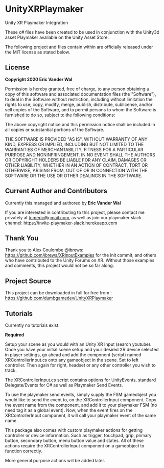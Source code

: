 # UnityXRPlaymaker
Unity XR Playmaker Integration

These c# files have been created to be used in conjunction with the Unity3d asset Playmaker avaliable on the Unity Asset Store.

The following project and files contain within are officially released under the MIT license as stated below. 

## License

**Copyright 2020 Eric Vander Wal**

Permission is hereby granted, free of charge, to any person obtaining a copy of this software and associated documentation files (the "Software"), to deal in the Software without restriction, including without limitation the rights to use, copy, modify, merge, publish, distribute, sublicense, and/or sell copies of the Software, and to permit persons to whom the Software is furnished to do so, subject to the following conditions:

The above copyright notice and this permission notice shall be included in all copies or substantial portions of the Software.

THE SOFTWARE IS PROVIDED "AS IS", WITHOUT WARRANTY OF ANY KIND, EXPRESS OR IMPLIED, INCLUDING BUT NOT LIMITED TO THE WARRANTIES OF MERCHANTABILITY, FITNESS FOR A PARTICULAR PURPOSE AND NONINFRINGEMENT. IN NO EVENT SHALL THE AUTHORS OR COPYRIGHT HOLDERS BE LIABLE FOR ANY CLAIM, DAMAGES OR OTHER LIABILITY, WHETHER IN AN ACTION OF CONTRACT, TORT OR OTHERWISE, ARISING FROM, OUT OF OR IN CONNECTION WITH THE SOFTWARE OR THE USE OR OTHER DEALINGS IN THE SOFTWARE.

## Current Author and Contributors

Currently this managed and authored by **Eric Vander Wal**

If you are interested in contributing to this project, please contact me privately at tcmeric@gmail.com, as well as join our playmaker slack channel: https://invite-playmaker-slack.herokuapp.com

## Thank You

Thank you to Alex Coulombe @ibrews: https://github.com/ibrews/XRInputExamples for the init commit, and others who have contributed to the Unity Forums on XR. Without those examples and comments, this project would not be so far along.

## Project Source

This project can be downloaded in full for free from : https://github.com/dumbgamedev/UnityXRPlaymaker

## Tutorials

Currently no tutorials exist. 

**Required**

Setup your scene as you would with an Unity XR Input (search youtube). Once you have your initial scene setup and your desired XR device selected in player settings, go ahead and add the component (script) named XRControllerInput.cs onto any gameobject in the scene. Set to left controller. Then again for right, headset or any other controller you wish to track.

The XRControllerInput.cs script contains options for UnityEvents, standard Delegate/Events for C# as well as Playmaker Send Events. 

To use the playmaker send events, simply supply the FSM gameobject you would like to send the event to, on the XRControllerInput component. Copy the event name from the component, and add it to your playmaker FSM (no need tag it as a global event). Now, when the event fires on the XRControllerInput component, it will call your playmaker event of the same name.

This package also comes with custom playmaker actions for getting controller or device information. Such as trigger, touchpad, grip, primary button, secondary button, menu button value and states. All of these actions require the XRControllerInput component on a gameobject to function correctly.

More general purpose actions will be added later.

